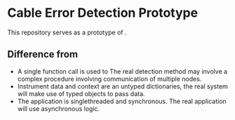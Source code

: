 # Cable Error Detection Prototype

This repository serves as a prototype of .

## Difference from 

- A single function call is used to  The real detection method may involve a complex procedure involving communication of multiple nodes. 
- Instrument data and context are an untyped dictionaries, the real system will make use of typed objects to pass data.
- The application is singlethreaded and synchronous. The real application will use asynchronous logic.
